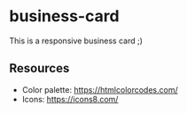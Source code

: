 # business-card
This is a responsive business card ;)

## Resources
- Color palette: https://htmlcolorcodes.com/
- Icons: https://icons8.com/

